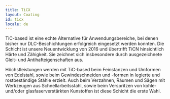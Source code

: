 ```yaml
---
title: TiCX
layout: Coating
id: ticx
locale: de
---
```

TiC-based ist eine echte Alternative für Anwendungsbereiche, bei denen bisher nur DLC-Beschichtungen erfolgreich eingesetzt werden konnten. Die Schicht ist unsere Neuentwicklung von 2016 und übertrifft TiCN hinsichtlich Härte und Zähigkeit. Sie zeichnet sich insbesondere durch ausgezeichnete Gleit- und Antihafteigenschaften aus.

Höchstleistungen werden mit TiC-based beim Feinstanzen und Umformen von Edelstahl, sowie beim Gewindeschneiden und -formen in legierte und rostbeständige Stähle erzielt. Auch beim Verzahnen, Räumen und Sägen mit Werkzeugen aus Schnellarbeitsstahl, sowie beim Verspritzen von kohle- und/oder glasfaserverstärkten Kunstoffen ist diese Schicht die erste Wahl.
